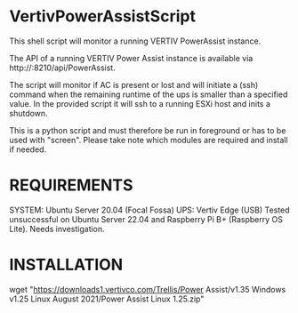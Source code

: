 # VertivPowerAssistScript
This shell script will monitor a running VERTIV PowerAssist instance.

The API of a running VERTIV Power Assist instance is available via http://<IP>:8210/api/PowerAssist.
  
The script will monitor if AC is present or lost and will initiate a (ssh) command when the remaining runtime of the ups is smaller than a specified value. In the provided script it will ssh to a running ESXi host and inits a shutdown.
  
This is a python script and must therefore be run in foreground or has to be used with "screen". Please take note which modules are required and install if needed.

# REQUIREMENTS #
SYSTEM: Ubuntu Server 20.04 (Focal Fossa)
UPS: Vertiv Edge (USB)
Tested unsuccessful on Ubuntu Server 22.04 and Raspberry Pi B+ (Raspberry OS Lite). Needs investigation.

# INSTALLATION #
wget "https://downloads1.vertivco.com/Trellis/Power Assist/v1.35 Windows v1.25 Linux August 2021/Power Assist Linux 1.25.zip"


